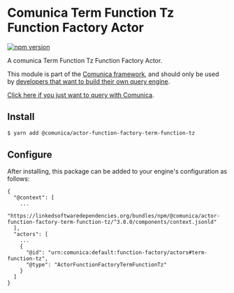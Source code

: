 # Comunica Term Function Tz Function Factory Actor

[![npm version](https://badge.fury.io/js/%40comunica%2Factor-function-factory-term-function-tz.svg)](https://www.npmjs.com/package/@comunica/actor-function-factory-term-function-tz)

A comunica Term Function Tz Function Factory Actor.

This module is part of the [Comunica framework](https://github.com/comunica/comunica),
and should only be used by [developers that want to build their own query engine](https://comunica.dev/docs/modify/).

[Click here if you just want to query with Comunica](https://comunica.dev/docs/query/).

## Install

```bash
$ yarn add @comunica/actor-function-factory-term-function-tz
```

## Configure

After installing, this package can be added to your engine's configuration as follows:
```text
{
  "@context": [
    ...
    "https://linkedsoftwaredependencies.org/bundles/npm/@comunica/actor-function-factory-term-function-tz/^3.0.0/components/context.jsonld"
  ],
  "actors": [
    ...
    {
      "@id": "urn:comunica:default:function-factory/actors#term-function-tz",
      "@type": "ActorFunctionFactoryTermFunctionTz"
    }
  ]
}
```
